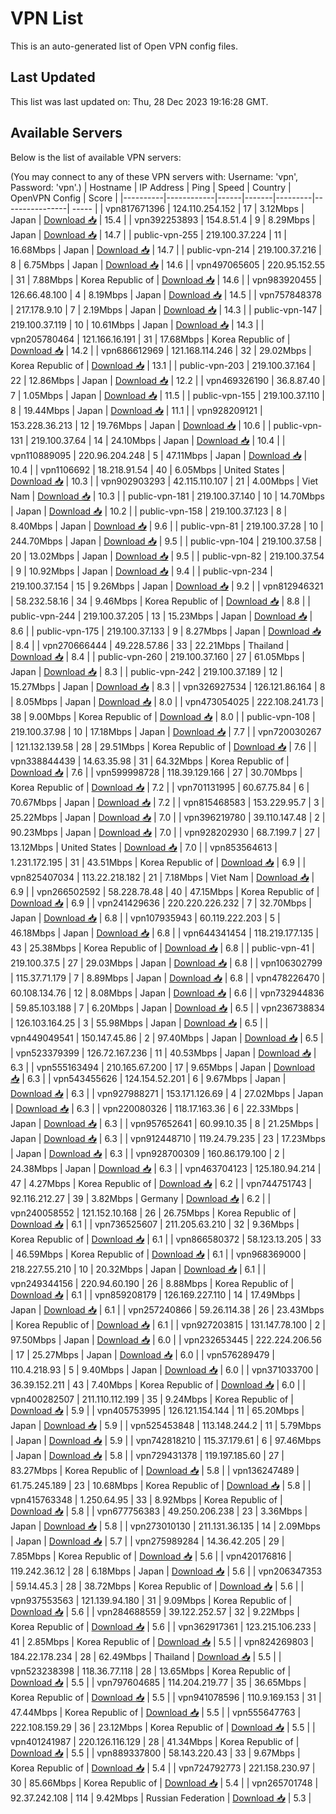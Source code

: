 # VPN List

This is an auto-generated list of Open VPN config files.

## Last Updated

This list was last updated on: Thu, 28 Dec 2023 19:16:28 GMT.

## Available Servers

Below is the list of available VPN servers:

(You may connect to any of these VPN servers with: Username: 'vpn', Password: 'vpn'.)
| Hostname | IP Address | Ping | Speed | Country | OpenVPN Config | Score |
|----------|------------|------|-------|---------|----------------| ----- |
| vpn817671396 | 124.110.254.152 | 17 | 3.12Mbps | Japan | [Download 📥](./configs/server_0_JP.ovpn) | 15.4 |
| vpn392253893 | 154.8.51.4 | 9 | 8.29Mbps | Japan | [Download 📥](./configs/server_1_JP.ovpn) | 14.7 |
| public-vpn-255 | 219.100.37.224 | 11 | 16.68Mbps | Japan | [Download 📥](./configs/server_2_JP.ovpn) | 14.7 |
| public-vpn-214 | 219.100.37.216 | 8 | 6.75Mbps | Japan | [Download 📥](./configs/server_3_JP.ovpn) | 14.6 |
| vpn497065605 | 220.95.152.55 | 31 | 7.88Mbps | Korea Republic of | [Download 📥](./configs/server_4_KR.ovpn) | 14.6 |
| vpn983920455 | 126.66.48.100 | 4 | 8.19Mbps | Japan | [Download 📥](./configs/server_5_JP.ovpn) | 14.5 |
| vpn757848378 | 217.178.9.10 | 7 | 2.19Mbps | Japan | [Download 📥](./configs/server_6_JP.ovpn) | 14.3 |
| public-vpn-147 | 219.100.37.119 | 10 | 10.61Mbps | Japan | [Download 📥](./configs/server_7_JP.ovpn) | 14.3 |
| vpn205780464 | 121.166.16.191 | 31 | 17.68Mbps | Korea Republic of | [Download 📥](./configs/server_8_KR.ovpn) | 14.2 |
| vpn686612969 | 121.168.114.246 | 32 | 29.02Mbps | Korea Republic of | [Download 📥](./configs/server_9_KR.ovpn) | 13.1 |
| public-vpn-203 | 219.100.37.164 | 22 | 12.86Mbps | Japan | [Download 📥](./configs/server_10_JP.ovpn) | 12.2 |
| vpn469326190 | 36.8.87.40 | 7 | 1.05Mbps | Japan | [Download 📥](./configs/server_11_JP.ovpn) | 11.5 |
| public-vpn-155 | 219.100.37.110 | 8 | 19.44Mbps | Japan | [Download 📥](./configs/server_12_JP.ovpn) | 11.1 |
| vpn928209121 | 153.228.36.213 | 12 | 19.76Mbps | Japan | [Download 📥](./configs/server_13_JP.ovpn) | 10.6 |
| public-vpn-131 | 219.100.37.64 | 14 | 24.10Mbps | Japan | [Download 📥](./configs/server_14_JP.ovpn) | 10.4 |
| vpn110889095 | 220.96.204.248 | 5 | 47.11Mbps | Japan | [Download 📥](./configs/server_15_JP.ovpn) | 10.4 |
| vpn1106692 | 18.218.91.54 | 40 | 6.05Mbps | United States | [Download 📥](./configs/server_16_US.ovpn) | 10.3 |
| vpn902903293 | 42.115.110.107 | 21 | 4.00Mbps | Viet Nam | [Download 📥](./configs/server_17_VN.ovpn) | 10.3 |
| public-vpn-181 | 219.100.37.140 | 10 | 14.70Mbps | Japan | [Download 📥](./configs/server_18_JP.ovpn) | 10.2 |
| public-vpn-158 | 219.100.37.123 | 8 | 8.40Mbps | Japan | [Download 📥](./configs/server_19_JP.ovpn) | 9.6 |
| public-vpn-81 | 219.100.37.28 | 10 | 244.70Mbps | Japan | [Download 📥](./configs/server_20_JP.ovpn) | 9.5 |
| public-vpn-104 | 219.100.37.58 | 20 | 13.02Mbps | Japan | [Download 📥](./configs/server_21_JP.ovpn) | 9.5 |
| public-vpn-82 | 219.100.37.54 | 9 | 10.92Mbps | Japan | [Download 📥](./configs/server_22_JP.ovpn) | 9.4 |
| public-vpn-234 | 219.100.37.154 | 15 | 9.26Mbps | Japan | [Download 📥](./configs/server_23_JP.ovpn) | 9.2 |
| vpn812946321 | 58.232.58.16 | 34 | 9.46Mbps | Korea Republic of | [Download 📥](./configs/server_24_KR.ovpn) | 8.8 |
| public-vpn-244 | 219.100.37.205 | 13 | 15.23Mbps | Japan | [Download 📥](./configs/server_25_JP.ovpn) | 8.6 |
| public-vpn-175 | 219.100.37.133 | 9 | 8.27Mbps | Japan | [Download 📥](./configs/server_26_JP.ovpn) | 8.4 |
| vpn270666444 | 49.228.57.86 | 33 | 22.21Mbps | Thailand | [Download 📥](./configs/server_27_TH.ovpn) | 8.4 |
| public-vpn-260 | 219.100.37.160 | 27 | 61.05Mbps | Japan | [Download 📥](./configs/server_28_JP.ovpn) | 8.3 |
| public-vpn-242 | 219.100.37.189 | 12 | 15.27Mbps | Japan | [Download 📥](./configs/server_29_JP.ovpn) | 8.3 |
| vpn326927534 | 126.121.86.164 | 8 | 8.05Mbps | Japan | [Download 📥](./configs/server_30_JP.ovpn) | 8.0 |
| vpn473054025 | 222.108.241.73 | 38 | 9.00Mbps | Korea Republic of | [Download 📥](./configs/server_31_KR.ovpn) | 8.0 |
| public-vpn-108 | 219.100.37.98 | 10 | 17.18Mbps | Japan | [Download 📥](./configs/server_32_JP.ovpn) | 7.7 |
| vpn720030267 | 121.132.139.58 | 28 | 29.51Mbps | Korea Republic of | [Download 📥](./configs/server_33_KR.ovpn) | 7.6 |
| vpn338844439 | 14.63.35.98 | 31 | 64.32Mbps | Korea Republic of | [Download 📥](./configs/server_34_KR.ovpn) | 7.6 |
| vpn599998728 | 118.39.129.166 | 27 | 30.70Mbps | Korea Republic of | [Download 📥](./configs/server_35_KR.ovpn) | 7.2 |
| vpn701131995 | 60.67.75.84 | 6 | 70.67Mbps | Japan | [Download 📥](./configs/server_36_JP.ovpn) | 7.2 |
| vpn815468583 | 153.229.95.7 | 3 | 25.22Mbps | Japan | [Download 📥](./configs/server_37_JP.ovpn) | 7.0 |
| vpn396219780 | 39.110.147.48 | 2 | 90.23Mbps | Japan | [Download 📥](./configs/server_38_JP.ovpn) | 7.0 |
| vpn928202930 | 68.7.199.7 | 27 | 13.12Mbps | United States | [Download 📥](./configs/server_39_US.ovpn) | 7.0 |
| vpn853564613 | 1.231.172.195 | 31 | 43.51Mbps | Korea Republic of | [Download 📥](./configs/server_40_KR.ovpn) | 6.9 |
| vpn825407034 | 113.22.218.182 | 21 | 7.18Mbps | Viet Nam | [Download 📥](./configs/server_41_VN.ovpn) | 6.9 |
| vpn266502592 | 58.228.78.48 | 40 | 47.15Mbps | Korea Republic of | [Download 📥](./configs/server_42_KR.ovpn) | 6.9 |
| vpn241429636 | 220.220.226.232 | 7 | 32.70Mbps | Japan | [Download 📥](./configs/server_43_JP.ovpn) | 6.8 |
| vpn107935943 | 60.119.222.203 | 5 | 46.18Mbps | Japan | [Download 📥](./configs/server_44_JP.ovpn) | 6.8 |
| vpn644341454 | 118.219.177.135 | 43 | 25.38Mbps | Korea Republic of | [Download 📥](./configs/server_45_KR.ovpn) | 6.8 |
| public-vpn-41 | 219.100.37.5 | 27 | 29.03Mbps | Japan | [Download 📥](./configs/server_46_JP.ovpn) | 6.8 |
| vpn106302799 | 115.37.71.179 | 7 | 8.89Mbps | Japan | [Download 📥](./configs/server_47_JP.ovpn) | 6.8 |
| vpn478226470 | 60.108.134.76 | 12 | 8.08Mbps | Japan | [Download 📥](./configs/server_48_JP.ovpn) | 6.6 |
| vpn732944836 | 59.85.103.188 | 7 | 6.20Mbps | Japan | [Download 📥](./configs/server_49_JP.ovpn) | 6.5 |
| vpn236738834 | 126.103.164.25 | 3 | 55.98Mbps | Japan | [Download 📥](./configs/server_50_JP.ovpn) | 6.5 |
| vpn449049541 | 150.147.45.86 | 2 | 97.40Mbps | Japan | [Download 📥](./configs/server_51_JP.ovpn) | 6.5 |
| vpn523379399 | 126.72.167.236 | 11 | 40.53Mbps | Japan | [Download 📥](./configs/server_52_JP.ovpn) | 6.3 |
| vpn555163494 | 210.165.67.200 | 17 | 9.65Mbps | Japan | [Download 📥](./configs/server_53_JP.ovpn) | 6.3 |
| vpn543455626 | 124.154.52.201 | 6 | 9.67Mbps | Japan | [Download 📥](./configs/server_54_JP.ovpn) | 6.3 |
| vpn927988271 | 153.171.126.69 | 4 | 27.02Mbps | Japan | [Download 📥](./configs/server_55_JP.ovpn) | 6.3 |
| vpn220080326 | 118.17.163.36 | 6 | 22.33Mbps | Japan | [Download 📥](./configs/server_56_JP.ovpn) | 6.3 |
| vpn957652641 | 60.99.10.35 | 8 | 21.25Mbps | Japan | [Download 📥](./configs/server_57_JP.ovpn) | 6.3 |
| vpn912448710 | 119.24.79.235 | 23 | 17.23Mbps | Japan | [Download 📥](./configs/server_58_JP.ovpn) | 6.3 |
| vpn928700309 | 160.86.179.100 | 2 | 24.38Mbps | Japan | [Download 📥](./configs/server_59_JP.ovpn) | 6.3 |
| vpn463704123 | 125.180.94.214 | 47 | 4.27Mbps | Korea Republic of | [Download 📥](./configs/server_60_KR.ovpn) | 6.2 |
| vpn744751743 | 92.116.212.27 | 39 | 3.82Mbps | Germany | [Download 📥](./configs/server_61_DE.ovpn) | 6.2 |
| vpn240058552 | 121.152.10.168 | 26 | 26.75Mbps | Korea Republic of | [Download 📥](./configs/server_62_KR.ovpn) | 6.1 |
| vpn736525607 | 211.205.63.210 | 32 | 9.36Mbps | Korea Republic of | [Download 📥](./configs/server_63_KR.ovpn) | 6.1 |
| vpn866580372 | 58.123.13.205 | 33 | 46.59Mbps | Korea Republic of | [Download 📥](./configs/server_64_KR.ovpn) | 6.1 |
| vpn968369000 | 218.227.55.210 | 10 | 20.32Mbps | Japan | [Download 📥](./configs/server_65_JP.ovpn) | 6.1 |
| vpn249344156 | 220.94.60.190 | 26 | 8.88Mbps | Korea Republic of | [Download 📥](./configs/server_66_KR.ovpn) | 6.1 |
| vpn859208179 | 126.169.227.110 | 14 | 17.49Mbps | Japan | [Download 📥](./configs/server_67_JP.ovpn) | 6.1 |
| vpn257240866 | 59.26.114.38 | 26 | 23.43Mbps | Korea Republic of | [Download 📥](./configs/server_68_KR.ovpn) | 6.1 |
| vpn927203815 | 131.147.78.100 | 2 | 97.50Mbps | Japan | [Download 📥](./configs/server_69_JP.ovpn) | 6.0 |
| vpn232653445 | 222.224.206.56 | 17 | 25.27Mbps | Japan | [Download 📥](./configs/server_70_JP.ovpn) | 6.0 |
| vpn576289479 | 110.4.218.93 | 5 | 9.40Mbps | Japan | [Download 📥](./configs/server_71_JP.ovpn) | 6.0 |
| vpn371033700 | 36.39.152.211 | 43 | 7.40Mbps | Korea Republic of | [Download 📥](./configs/server_72_KR.ovpn) | 6.0 |
| vpn400282507 | 211.110.112.199 | 35 | 9.24Mbps | Korea Republic of | [Download 📥](./configs/server_73_KR.ovpn) | 5.9 |
| vpn405753995 | 126.121.154.144 | 11 | 65.20Mbps | Japan | [Download 📥](./configs/server_74_JP.ovpn) | 5.9 |
| vpn525453848 | 113.148.244.2 | 11 | 5.79Mbps | Japan | [Download 📥](./configs/server_75_JP.ovpn) | 5.9 |
| vpn742818210 | 115.37.179.61 | 6 | 97.46Mbps | Japan | [Download 📥](./configs/server_76_JP.ovpn) | 5.8 |
| vpn729431378 | 119.197.185.60 | 27 | 83.27Mbps | Korea Republic of | [Download 📥](./configs/server_77_KR.ovpn) | 5.8 |
| vpn136247489 | 61.75.245.189 | 23 | 10.68Mbps | Korea Republic of | [Download 📥](./configs/server_78_KR.ovpn) | 5.8 |
| vpn415763348 | 1.250.64.95 | 33 | 8.92Mbps | Korea Republic of | [Download 📥](./configs/server_79_KR.ovpn) | 5.8 |
| vpn677756383 | 49.250.206.238 | 23 | 3.36Mbps | Japan | [Download 📥](./configs/server_80_JP.ovpn) | 5.8 |
| vpn273010130 | 211.131.36.135 | 14 | 2.09Mbps | Japan | [Download 📥](./configs/server_81_JP.ovpn) | 5.7 |
| vpn275989284 | 14.36.42.205 | 29 | 7.85Mbps | Korea Republic of | [Download 📥](./configs/server_82_KR.ovpn) | 5.6 |
| vpn420176816 | 119.242.36.12 | 28 | 6.18Mbps | Japan | [Download 📥](./configs/server_83_JP.ovpn) | 5.6 |
| vpn206347353 | 59.14.45.3 | 28 | 38.72Mbps | Korea Republic of | [Download 📥](./configs/server_84_KR.ovpn) | 5.6 |
| vpn937553563 | 121.139.94.180 | 31 | 9.09Mbps | Korea Republic of | [Download 📥](./configs/server_85_KR.ovpn) | 5.6 |
| vpn284688559 | 39.122.252.57 | 32 | 9.22Mbps | Korea Republic of | [Download 📥](./configs/server_86_KR.ovpn) | 5.6 |
| vpn362917361 | 123.215.106.233 | 41 | 2.85Mbps | Korea Republic of | [Download 📥](./configs/server_87_KR.ovpn) | 5.5 |
| vpn824269803 | 184.22.178.234 | 28 | 62.49Mbps | Thailand | [Download 📥](./configs/server_88_TH.ovpn) | 5.5 |
| vpn523238398 | 118.36.77.118 | 28 | 13.65Mbps | Korea Republic of | [Download 📥](./configs/server_89_KR.ovpn) | 5.5 |
| vpn797604685 | 114.204.219.77 | 35 | 36.65Mbps | Korea Republic of | [Download 📥](./configs/server_90_KR.ovpn) | 5.5 |
| vpn941078596 | 110.9.169.153 | 31 | 47.44Mbps | Korea Republic of | [Download 📥](./configs/server_91_KR.ovpn) | 5.5 |
| vpn555647763 | 222.108.159.29 | 36 | 23.12Mbps | Korea Republic of | [Download 📥](./configs/server_92_KR.ovpn) | 5.5 |
| vpn401241987 | 220.126.116.129 | 28 | 41.34Mbps | Korea Republic of | [Download 📥](./configs/server_93_KR.ovpn) | 5.5 |
| vpn889337800 | 58.143.220.43 | 33 | 9.67Mbps | Korea Republic of | [Download 📥](./configs/server_94_KR.ovpn) | 5.4 |
| vpn724792773 | 221.158.230.97 | 30 | 85.66Mbps | Korea Republic of | [Download 📥](./configs/server_95_KR.ovpn) | 5.4 |
| vpn265701748 | 92.37.242.108 | 114 | 9.42Mbps | Russian Federation | [Download 📥](./configs/server_96_RU.ovpn) | 5.3 |

